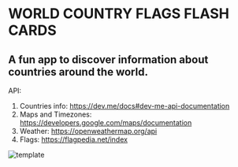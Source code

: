 # WORLD COUNTRY FLAGS FLASH CARDS
## A fun app to discover information about countries around the world.

API:
1) Countries info: https://dev.me/docs#dev-me-api-documentation
2) Maps and Timezones: https://developers.google.com/maps/documentation
3) Weather: https://openweathermap.org/api
4) Flags: https://flagpedia.net/index


![template](https://user-images.githubusercontent.com/72200398/227891871-358e2777-78f7-4ab9-89f3-096ff47d74bc.jpg)
